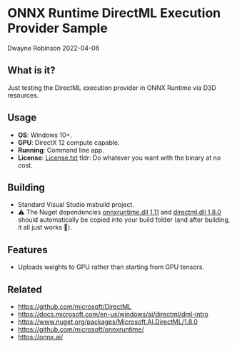 # ONNX Runtime DirectML Execution Provider Sample

Dwayne Robinson 2022-04-06

## What is it?
Just testing the DirectML execution provider in ONNX Runtime via D3D resources.

## Usage
- **OS**: Windows 10+.
- **GPU**: DirectX 12 compute capable.
- **Running**: Command line app.
- **License**: [License.txt](License.txt) tldr: Do whatever you want with the binary at no cost.

## Building
- Standard Visual Studio msbuild project.
- ⚠ The Nuget dependencies [onnxruntime.dll 1.11](https://www.nuget.org/packages/Microsoft.ML.OnnxRuntime.DirectML/) and [directml.dll 1.8.0](https://www.nuget.org/packages/Microsoft.AI.DirectML/) should automatically be copied into your build folder (and after building, it all just works 🤞).

## Features
- Uploads weights to GPU rather than starting from GPU tensors.

## Related
- https://github.com/microsoft/DirectML
- https://docs.microsoft.com/en-us/windows/ai/directml/dml-intro
- https://www.nuget.org/packages/Microsoft.AI.DirectML/1.8.0
- https://github.com/microsoft/onnxruntime/
- https://onnx.ai/
